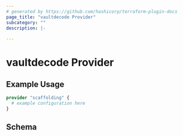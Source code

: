 ```yaml
---
# generated by https://github.com/hashicorp/terraform-plugin-docs
page_title: "vaultdecode Provider"
subcategory: ""
description: |-
  
---
```


# vaultdecode Provider



## Example Usage

```terraform
provider "scaffolding" {
  # example configuration here
}
```

<!-- schema generated by tfplugindocs -->
## Schema

